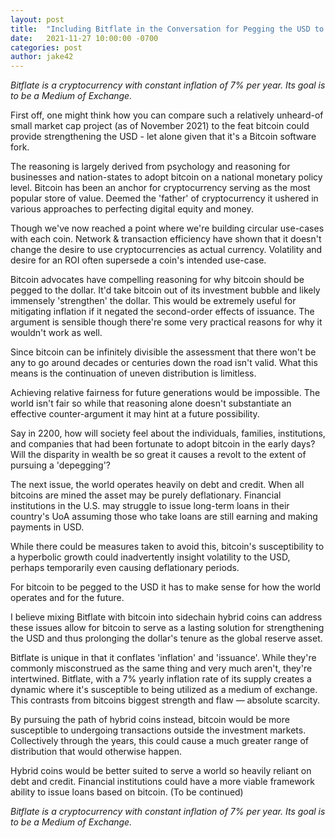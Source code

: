```yaml
---
layout: post
title:  "Including Bitflate in the Conversation for Pegging the USD to BTC"
date:   2021-11-27 10:00:00 -0700
categories: post
author: jake42
---
```


*Bitflate is a cryptocurrency with constant inflation of 7% per year. Its goal is to be a Medium of Exchange.*

First off, one might think how you can compare such a relatively unheard-of small market cap project (as of November 2021) to the feat bitcoin could provide strengthening the USD - let alone given that it's a Bitcoin software fork.

The reasoning is largely derived from psychology and reasoning for businesses and nation-states to adopt bitcoin on a national monetary policy level. Bitcoin has been an anchor for cryptocurrency serving as the most popular store of value. Deemed the 'father' of cryptocurrency it ushered in various approaches to perfecting digital equity and money.

Though we've now reached a point where we're building circular use-cases with each coin. Network & transaction efficiency have shown that it doesn't change the desire to use cryptocurrencies as actual currency. Volatility and desire for an ROI often supersede a coin's intended use-case.

Bitcoin advocates have compelling reasoning for why bitcoin should be pegged to the dollar. It'd take bitcoin out of its investment bubble and likely immensely 'strengthen' the dollar. This would be extremely useful for mitigating inflation if it negated the second-order effects of issuance.
The argument is sensible though there're some very practical reasons for why it wouldn't work as well.

Since bitcoin can be infinitely divisible the assessment that there won't be any to go around decades or centuries down the road isn't valid. What this means is the continuation of uneven distribution is limitless.

Achieving relative fairness for future generations would be impossible. The world isn't fair so while that reasoning alone doesn't substantiate an effective counter-argument it may hint at a future possibility.

Say in 2200, how will society feel about the individuals, families, institutions, and companies that had been fortunate to adopt bitcoin in the early days? Will the disparity in wealth be so great it causes a revolt to the extent of pursuing a 'depegging'?

The next issue, the world operates heavily on debt and credit. When all bitcoins are mined the asset may be purely deflationary. Financial institutions in the U.S. may struggle to issue long-term loans in their country's UoA assuming those who take loans are still earning and making
payments in USD.

While there could be measures taken to avoid this, bitcoin's susceptibility to a hyperbolic growth could inadvertently insight volatility to the USD, perhaps temporarily even causing deflationary periods.

For bitcoin to be pegged to the USD it has to make sense for how the world operates and for the
future.

I believe mixing Bitflate with bitcoin into sidechain hybrid coins can address these issues allow for bitcoin to serve as a lasting solution for strengthening the USD and thus prolonging the dollar's tenure as the global reserve asset.

Bitflate is unique in that it conflates 'inflation' and 'issuance'. While they're commonly misconstrued as the same thing and very much aren't, they're intertwined. Bitflate, with a 7% yearly inflation rate of its supply creates a dynamic where it's susceptible to being utilized as a medium of exchange. This contrasts from bitcoins biggest strength and flaw — absolute
scarcity.

By pursuing the path of hybrid coins instead, bitcoin would be more susceptible to undergoing transactions outside the investment markets. Collectively through the years, this could cause a much greater range of distribution that would otherwise happen.

Hybrid coins would be better suited to serve a world so heavily reliant on debt and credit. Financial institutions could have a more viable framework ability to issue loans based on bitcoin.
(To be continued)

*Bitflate is a cryptocurrency with constant inflation of 7% per year. Its goal is to be a Medium of Exchange.*